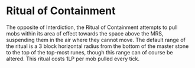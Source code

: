 # Ritual of Containment

The opposite of Interdiction, the Ritual of Containment attempts to pull mobs within its area of effect towards the space above the MRS, suspending them in the air where they cannot move. The default range of the ritual is a 3 block horizontal radius from the bottom of the master stone to the top of the top-most runes, though this range can of course be altered.
This ritual costs 1LP per mob pulled every tick.

